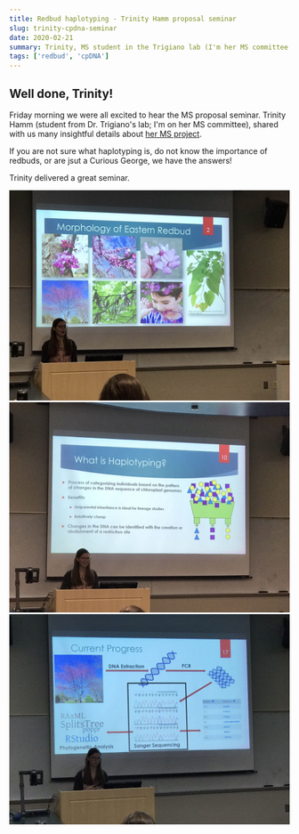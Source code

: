 ```yaml
---
title: Redbud haplotyping - Trinity Hamm proposal seminar
slug: trinity-cpdna-seminar
date: 2020-02-21
summary: Trinity, MS student in the Trigiano lab (I'm her MS committee member), had her Dpt Proposal Seminar
tags: ['redbud', 'cpDNA']
---
```


## Well done, Trinity!

Friday morning we were all excited to hear the MS proposal seminar. Trinity Hamm (student from Dr. Trigiano's lab; I'm on her MS committee), shared with us many insightful details about [her MS project](/projects/redbud-chlorotyping/).

If you are not sure what haplotyping is, do not know the importance of redbuds, or are jsut a Curious George, we have the answers!

Trinity delivered a great seminar.

![showy-redbuds](./TrinityRedbuds.jpg)
![haplotying-explained](./TrinityHaplotyping.jpg)
![research-strategy](./TrinityMethods.jpg)